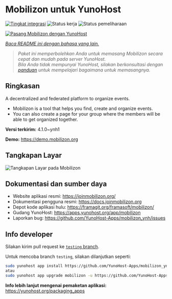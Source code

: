 <!--
N.B.: README ini dibuat secara otomatis oleh <https://github.com/YunoHost/apps/tree/master/tools/readme_generator>
Ini TIDAK boleh diedit dengan tangan.
-->

# Mobilizon untuk YunoHost

[![Tingkat integrasi](https://apps.yunohost.org/badge/integration/mobilizon)](https://ci-apps.yunohost.org/ci/apps/mobilizon/)
![Status kerja](https://apps.yunohost.org/badge/state/mobilizon)
![Status pemeliharaan](https://apps.yunohost.org/badge/maintained/mobilizon)

[![Pasang Mobilizon dengan YunoHost](https://install-app.yunohost.org/install-with-yunohost.svg)](https://install-app.yunohost.org/?app=mobilizon)

*[Baca README ini dengan bahasa yang lain.](./ALL_README.md)*

> *Paket ini memperbolehkan Anda untuk memasang Mobilizon secara cepat dan mudah pada server YunoHost.*  
> *Bila Anda tidak mempunyai YunoHost, silakan berkonsultasi dengan [panduan](https://yunohost.org/install) untuk mempelajari bagaimana untuk memasangnya.*

## Ringkasan

A decentralized and federated platform to organize events.

- Mobilizon is a tool that helps you find, create and organize events.
- You can also create a page for your group where the members will be able to get organized together.


**Versi terkirim:** 4.1.0~ynh1

**Demo:** <https://demo.mobilizon.org>

## Tangkapan Layar

![Tangkapan Layar pada Mobilizon](./doc/screenshots/screenshot1.jpg)

## Dokumentasi dan sumber daya

- Website aplikasi resmi: <https://joinmobilizon.org/>
- Dokumentasi pengguna resmi: <https://docs.joinmobilizon.org>
- Depot kode aplikasi hulu: <https://framagit.org/framasoft/mobilizon/>
- Gudang YunoHost: <https://apps.yunohost.org/app/mobilizon>
- Laporkan bug: <https://github.com/YunoHost-Apps/mobilizon_ynh/issues>

## Info developer

Silakan kirim pull request ke [`testing` branch](https://github.com/YunoHost-Apps/mobilizon_ynh/tree/testing).

Untuk mencoba branch `testing`, silakan dilanjutkan seperti:

```bash
sudo yunohost app install https://github.com/YunoHost-Apps/mobilizon_ynh/tree/testing --debug
atau
sudo yunohost app upgrade mobilizon -u https://github.com/YunoHost-Apps/mobilizon_ynh/tree/testing --debug
```

**Info lebih lanjut mengenai pemaketan aplikasi:** <https://yunohost.org/packaging_apps>
